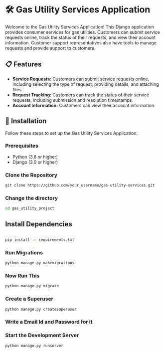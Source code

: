 # 🛠️ Gas Utility Services Application

Welcome to the Gas Utility Services Application! This Django application provides consumer services for gas utilities. Customers can submit service requests online, track the status of their requests, and view their account information. Customer support representatives also have tools to manage requests and provide support to customers.

## 📋 Features

- **Service Requests:** Customers can submit service requests online, including selecting the type of request, providing details, and attaching files.
- **Request Tracking:** Customers can track the status of their service requests, including submission and resolution timestamps.
- **Account Information:** Customers can view their account information.

## 🚀 Installation

Follow these steps to set up the Gas Utility Services Application:

### Prerequisites

- Python (3.6 or higher)
- Django (3.0 or higher)

### Clone the Repository

```bash
git clone https://github.com/your_username/gas-utility-services.git
````
### Change the directory
```bash
cd gas_utility_project
````


## Install Dependencies
```bash

pip install -r requirements.txt

````

### Run Migrations
```bash
python manage.py makemigrations

````
### Now Run This
```bash
python manage.py migrate

````

### Create a Superuser

```bash
python manage.py createsuperuser
````
### Write a Email Id and Password for it

### Start the Development Server
```bash
python manage.py runserver
```

